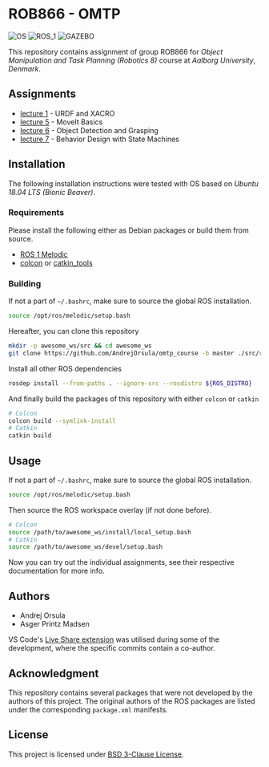 # ROB866 - OMTP
![OS](https://img.shields.io/badge/OS-Ubuntu_18.04-orange.svg) ![ROS_1](https://img.shields.io/badge/ROS_1-Melodic-blue.svg) ![GAZEBO](https://img.shields.io/badge/Gazebo-9.12-lightgrey.svg)

This repository contains assignment of group ROB866 for *Object Manipulation and Task Planning (Robotics 8)* course at *Aalborg University*, *Denmark*.


## Assignments
- [lecture 1](lecture_1/) - URDF and XACRO
- [lecture 5](lecture_5/) - MoveIt Basics
- [lecture 6](lecture_6/) - Object Detection and Grasping
- [lecture 7](lecture_7/) - Behavior Design with State Machines


## Installation
The following installation instructions were tested with OS based on *Ubuntu 18.04 LTS (Bionic Beaver)*.

### Requirements
Please install the following either as Debian packages or build them from source.
- [ROS 1 Melodic](http://wiki.ros.org/melodic/Installation/Ubuntu)
- [colcon](https://colcon.readthedocs.io/en/released/user/installation.html) or [catkin_tools](https://catkin-tools.readthedocs.io/en/latest/installing.html)

### Building
If not a part of `~/.bashrc`, make sure to source the global ROS installation.
```bash
source /opt/ros/melodic/setup.bash
```

Hereafter, you can clone this repository
```bash
mkdir -p awesome_ws/src && cd awesome_ws
git clone https://github.com/AndrejOrsula/omtp_course -b master ./src/rob866_omtp_course
```

Install all other ROS dependencies
```bash
rosdep install --from-paths . --ignore-src --rosdistro ${ROS_DISTRO}
```

And finally build the packages of this repository with either `colcon` or `catkin`
```bash
# Colcon
colcon build --symlink-install
# Catkin
catkin build
```


## Usage
If not a part of `~/.bashrc`, make sure to source the global ROS installation.
```bash
source /opt/ros/melodic/setup.bash
```

Then source the ROS workspace overlay (if not done before).
```bash
# Colcon
source /path/to/awesome_ws/install/local_setup.bash
# Catkin
source /path/to/awesome_ws/devel/setup.bash
```

Now you can try out the individual assignments, see their respective documentation for more info.


## Authors
- Andrej Orsula
- Asger Printz Madsen

VS Code's [Live Share extension](https://marketplace.visualstudio.com/items?itemName=MS-vsliveshare.vsliveshare-pack) was utilised during some of the development, where the specific commits contain a co-author.

## Acknowledgment
This repository contains several packages that were not developed by the authors of this project. The original authors of the ROS packages are listed under the corresponding `package.xml` manifests.


## License
This project is licensed under [BSD 3-Clause License](LICENSE).
